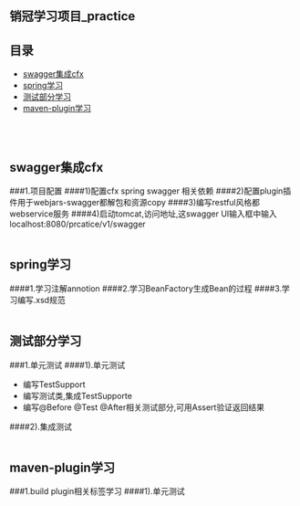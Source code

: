 销冠学习项目_practice
-----------------
目录
-----------
 * [swagger集成cfx](#swagger集成cfx)
 * [spring学习](#spring学习) 
 * [测试部分学习](#测试部分学习) 
 * [maven-plugin学习](#maven-plugin学习) 
<br>
<br>
 
swagger集成cfx
----------
###1.项目配置
####1)配置cfx spring swagger 相关依赖
####2)配置plugin插件用于webjars-swagger都解包和资源copy
####3)编写restful风格都webservice服务
####4)启动tomcat,访问地址,这swagger UI输入框中输入localhost:8080/prcatice/v1/swagger
<br>
<br>

spring学习
----------
####1.学习注解annotion
####2.学习BeanFactory生成Bean的过程
####3.学习编写.xsd规范
<br>
<br>

测试部分学习
----------
###1.单元测试
####1).单元测试
 * 编写TestSupport
 * 编写测试类,集成TestSupporte
 * 编写@Before @Test @After相关测试部分,可用Assert验证返回结果


####2).集成测试
<br>
<br>

maven-plugin学习
----------
###1.build plugin相关标签学习
####1).单元测试




